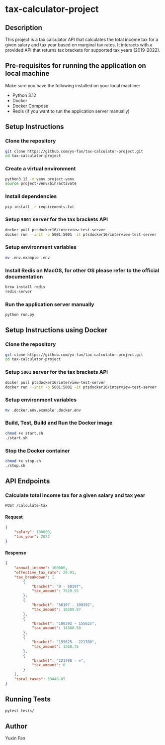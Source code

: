 # tax-calculator-project

## Description
This project is a tax calculator API that calculates the total income tax for a given salary and tax year based on marginal tax rates. It interacts with a provided API that returns tax brackets for supported tax years (2019-2022).

## Pre-requisites for running the application on local machine
Make sure you have the following installed on your local machine:
- Python 3.12
- Docker
- Docker Compose
- Redis (if you want to run the application server manually)

## Setup Instructions

### Clone the repository
```bash
git clone https://github.com/yx-fan/tax-calculator-project.git
cd tax-calculator-project
```

### Create a virtual environment
```bash
python3.12 -m venv project-venv
source project-venv/bin/activate
```

### Install dependencies
```bash
pip install -r requirements.txt
```

### Setup `5001` server for the tax brackets API
```bash
docker pull ptsdocker16/interview-test-server
docker run --init -p 5001:5001 -it ptsdocker16/interview-test-server
```

### Setup environment variables
```bash
mv .env.example .env
```

### Install Redis on MacOS, for other OS please refer to the official documentation
```bash
brew install redis
redis-server
```

### Run the application server manually
```bash
python run.py
```

## Setup Instructions using Docker

### Clone the repository
```bash
git clone https://github.com/yx-fan/tax-calculator-project.git
cd tax-calculator-project
```

### Setup `5001` server for the tax brackets API
```bash
docker pull ptsdocker16/interview-test-server
docker run --init -p 5001:5001 -it ptsdocker16/interview-test-server
```

### Setup environment variables
```bash
mv .docker.env.example .docker.env
```

### Build, Test, Build and Run the Docker image
```bash
chmod +x start.sh
./start.sh
```

### Stop the Docker container
```bash
chmod +x stop.sh
./stop.sh
```

## API Endpoints

### Calculate total income tax for a given salary and tax year
```bash
POST /calculate-tax
```

#### Request
```json
{
    "salary": 100000,
    "tax_year": 2022
}
```

#### Response
```json
{
    "annual_income": 160000,
    "effective_tax_rate": 20.91,
    "tax_breakdown": [
        {
            "bracket": "0 - 50197",
            "tax_amount": 7529.55
        },
        {
            "bracket": "50197 - 100392",
            "tax_amount": 10289.97
        },
        {
            "bracket": "100392 - 155625",
            "tax_amount": 14360.58
        },
        {
            "bracket": "155625 - 221708",
            "tax_amount": 1268.75
        },
        {
            "bracket": "221708 - ∞",
            "tax_amount": 0
        }
    ],
    "total_taxes": 33448.85
}
```

## Running Tests
```bash
pytest tests/
```

## Author
Yuxin Fan
```

